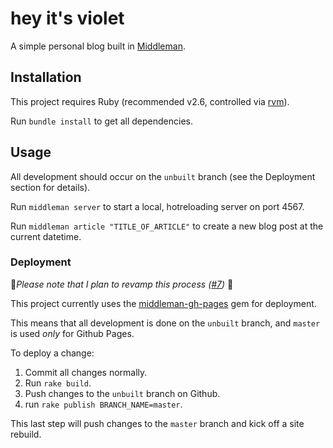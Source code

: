 # hey it's violet

A simple personal blog built in [Middleman](https://middlemanapp.com/).

## Installation

This project requires Ruby (recommended v2.6, controlled via [rvm](https://rvm.io/)).

Run `bundle install` to get all dependencies.

## Usage

All development should occur on the `unbuilt` branch (see the Deployment section for details).

Run `middleman server` to start a local, hotreloading server on port 4567.

Run `middleman article "TITLE_OF_ARTICLE"` to create a new blog post at the current datetime.

### Deployment

🤠*Please note that I plan to revamp this process ([#7](https://github.com/vgpena/vgpena.github.io/issues/7))* 🤠

This project currently uses the [middleman-gh-pages](https://github.com/edgecase/middleman-gh-pages) gem for deployment.

This means that all development is done on the `unbuilt` branch, and `master` is used _only_ for Github Pages.

To deploy a change:

1. Commit all changes normally.
1. Run `rake build`.
1. Push changes to the `unbuilt` branch on Github.
1. run `rake publish BRANCH_NAME=master`.

This last step will push changes to the `master` branch and kick off a site rebuild.
